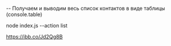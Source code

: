 -- Получаем и выводим весь список контактов в виде таблицы (console.table)

node index.js --action list

https://ibb.co/Jd2Qg8B




